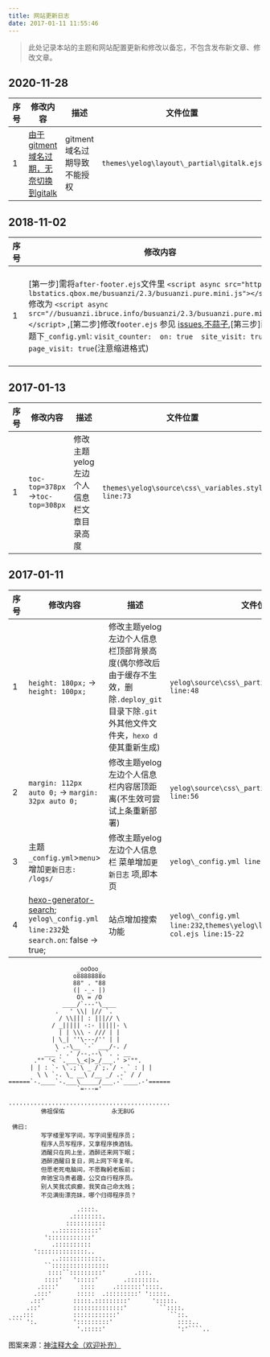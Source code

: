 ```yaml
---
title: 网站更新日志
date: 2017-01-11 11:55:46
---
```


> 此处记录本站的主题和网站配置更新和修改以备忘，不包含发布新文章、修改文章。

## 2020-11-28

| 序号 | 修改内容                                                     | 描述             | 文件位置                                                     |
| ---- | ------------------------------------------------------------ | ---------------- | ------------------------------------------------------------ |
| 1    |[由于gitment域名过期，无奈切换到gitalk](https://sogrey.top/article/Hexo-%E6%B7%BB%E5%8A%A0-Gitment-%E8%AF%84%E8%AE%BA/#7-%E7%94%B1%E4%BA%8Egitment%E5%9F%9F%E5%90%8D%E8%BF%87%E6%9C%9F%EF%BC%8C%E6%97%A0%E5%A5%88%E5%88%87%E6%8D%A2%E5%88%B0gitalk) | gitment域名过期导致不能授权 | `themes\yelog\layout\_partial\gitalk.ejs` |

## 2018-11-02

| 序号 | 修改内容                                                     | 描述             | 文件位置                                                     |
| ---- | ------------------------------------------------------------ | ---------------- | ------------------------------------------------------------ |
| 1    | [第一步]需将`after-footer.ejs`文件里 `<script async src="https://dn-lbstatics.qbox.me/busuanzi/2.3/busuanzi.pure.mini.js"></script>` 修改为 `<script async src="//busuanzi.ibruce.info/busuanzi/2.3/busuanzi.pure.mini.js"></script>` ,[第二步]修改`footer.ejs` 参见 [issues](https://github.com/yscoder/hexo-theme-indigo/issues/430),[不蒜子](http://ibruce.info/2015/04/04/busuanzi/),[第三步]配置主题下`_config.yml`: `visit_counter:  on: true  site_visit: true  page_visit: true`(注意缩进格式) | 不蒜子域名过期了 | `themes\yelog\layout\_partial\after-footer.ejs`和`themes\yelog\layout\_partial\footer.ejs`,`themes\_config.yml` |

## 2017-01-13

序号 | 修改内容 | 描述 | 文件位置
----|---------|-----|-------
1 | `toc-top=378px`->`toc-top=308px`  | 修改主题yelog左边个人信息栏文章目录高度 | `themes\yelog\source\css\_variables.styl line:73`

## 2017-01-11

序号 | 修改内容 | 描述 | 文件位置
----|---------|-----|-------
1 | `height: 180px;` -> `height: 100px;`  | 修改主题yelog左边个人信息栏顶部背景高度(偶尔修改后由于缓存不生效，删除`.deploy_git`目录下除`.git`外其他文件文件夹，`hexo d`使其重新生成) | `yelog\source\css\_partial\main.styl line:48`
2 | `margin: 112px auto 0;` -> `margin: 32px auto 0;` | 修改主题yelog左边个人信息栏内容居顶距离(不生效可尝试上条重新部署)| `yelog\source\css\_partial\main.styl line:56`
3 | 主题`_config.yml`>`menu`>增加`更新日志: /logs/` | 修改主题yelog左边个人信息栏 菜单增加`更新日志` 项,即本页 | `yelog\_config.yml line:15`
4 |[hexo-generator-search](https://github.com/PaicHyperionDev/hexo-generator-search);<br/> `yelog\_config.yml line:232`处 `search.on`: false -> true;| 站点增加搜索功能 | `yelog\_config.yml line:232`,`themes\yelog\layout\_partial\left-col.ejs line:15-22`


	                   _ooOoo_
	                  o8888888o
	                  88" . "88
	                  (| -_- |)
	                   O\ = /O
	               ____/`---'\____
	             .   ' \\| |// `.
	              / \\||| : |||// \
	            / _||||| -:- |||||- \
	              | | \\\ - /// | |
	            | \_| ''\---/'' | |
	             \ .-\__ `-` ___/-. /
	          ___`. .' /--.--\ `. . __
	       ."" '< `.___\_<|>_/___.' >'"".
	      | | : `- \`.;`\ _ /`;.`/ - ` : | |
	        \ \ `-. \_ __\ /__ _/ .-` / /
	======`-.____`-.___\_____/___.-`____.-'======
	                   `=---='
	
	.............................................
	         佛祖保佑             永无BUG
	
	 佛曰:
	         写字楼里写字间，写字间里程序员；
	         程序人员写程序，又拿程序换酒钱。
	         酒醒只在网上坐，酒醉还来网下眠；
	         酒醉酒醒日复日，网上网下年复年。
	         但愿老死电脑间，不愿鞠躬老板前；
	         奔驰宝马贵者趣，公交自行程序员。
	         别人笑我忒疯癫，我笑自己命太贱；
	         不见满街漂亮妹，哪个归得程序员？
	
	                   .::::.
	                 .::::::::.
	                :::::::::::
	            ..:::::::::::'
	          '::::::::::::'
	            .::::::::::
	       '::::::::::::::..
	            ..::::::::::::.
	          ``::::::::::::::::
	           ::::``:::::::::'        .:::.
	          ::::'   ':::::'       .::::::::.
	        .::::'      ::::     .:::::::'::::.
	       .:::'       :::::  .:::::::::' ':::::.
	      .::'        :::::.:::::::::'      ':::::.
	     .::'         ::::::::::::::'         ``::::.
	 ...:::           ::::::::::::'              ``::.
	```` ':.          ':::::::::'                  ::::..
	                   '.:::::'                    ':'````..

图案来源：[神注释大全（欢迎补充）](http://www.jianshu.com/p/bd1f551a1915?utm_campaign=haruki&utm_content=note&utm_medium=reader_share&utm_source=qq)
